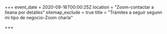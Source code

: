 +++
event_date = 2020-09-16T00:00:25Z
location = "Zoom-contactar a  Ileana por detalles"
sitemap_exclude = true
title = "Trámites a seguir segunn mi tipo de negocio-Zoom charla"

+++
